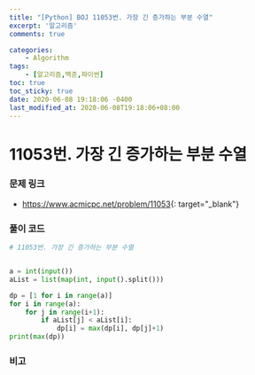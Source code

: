 ```yaml
---
title: "[Python] BOJ 11053번. 가장 긴 증가하는 부분 수열"
excerpt: '알고리즘'
comments: true

categories:
    - Algorithm
tags:
    - [알고리즘,백준,파이썬]
toc: true
toc_sticky: true
date: 2020-06-08 19:18:06 -0400
last_modified_at: 2020-06-08T19:18:06+08:00
---
```


# 11053번. 가장 긴 증가하는 부분 수열

### 문제 링크
- <https://www.acmicpc.net/problem/11053>{: target="\_blank"}

### 풀이 코드

```python
# 11053번. 가장 긴 증가하는 부분 수열


a = int(input())
aList = list(map(int, input().split()))

dp = [1 for i in range(a)]
for i in range(a):
    for j in range(i+1):
        if aList[j] < aList[i]:
            dp[i] = max(dp[i], dp[j]+1)
print(max(dp))
```

### 비고